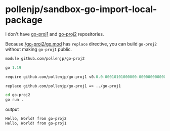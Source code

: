 # pollenjp/sandbox-go-import-local-package

I don't have [go-proj1](https://github.com/pollenjp/go-proj1) and [go-proj2](https://github.com/pollenjp/go-proj2) repositories.

Because [/go-proj2/go.mod](/go-proj2/go.mod) has `replace` directive, you can build `go-proj2` without making `go-proj1` public.

```go.mod
module github.com/pollenjp/go-proj2

go 1.19

require github.com/pollenjp/go-proj1 v0.0.0-00010101000000-000000000000

replace github.com/pollenjp/go-proj1 => ../go-proj1
```

```sh
cd go-proj2
go run .
```

output

```txt
Hello, World! from go-proj2
Hello, World! from go-proj1
```
